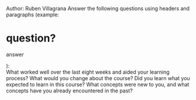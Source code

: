 Author: Ruben Villagrana
Answer the following questions using headers and paragraphs (example: <h1>question?</h1> <p>answer</p>):
<br>
What worked well over the last eight weeks and aided your learning process?
What would you change about the course?
Did you learn what you expected to learn in this course? 
What concepts were new to you, and what concepts have you already encountered in the past?
